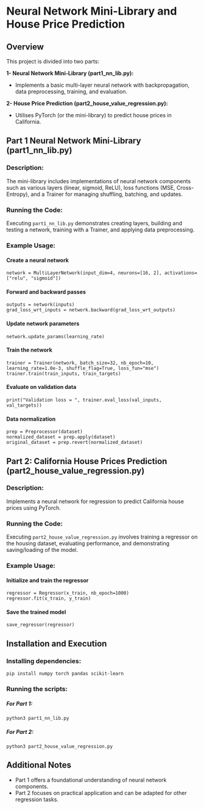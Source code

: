 # Neural Network Mini-Library and House Price Prediction

## Overview

This project is divided into two parts:

**1- Neural Network Mini-Library (part1_nn_lib.py):**
   - Implements a basic multi-layer neural network with backpropagation, data preprocessing, training, and evaluation.

**2- House Price Prediction (part2_house_value_regression.py):**
   - Utilises PyTorch (or the mini-library) to predict house prices in California.


## Part 1 Neural Network Mini-Library (part1_nn_lib.py)

### Description:

The mini-library includes implementations of neural network components such as various layers (linear, sigmoid, ReLU), loss functions (MSE, Cross-Entropy), and a Trainer for managing shuffling, batching, and updates.

### Running the Code:

Executing `part1_nn_lib.py` demonstrates creating layers, building and testing a network, training with a Trainer, and applying data preprocessing.

### Example Usage:

#### Create a neural network
```
network = MultiLayerNetwork(input_dim=4, neurons=[16, 2], activations=["relu", "sigmoid"])
```

#### Forward and backward passes
```
outputs = network(inputs)
grad_loss_wrt_inputs = network.backward(grad_loss_wrt_outputs)
```

#### Update network parameters
```
network.update_params(learning_rate)
```

#### Train the network
```
trainer = Trainer(network, batch_size=32, nb_epoch=10, learning_rate=1.0e-3, shuffle_flag=True, loss_fun="mse")
trainer.train(train_inputs, train_targets)
```

#### Evaluate on validation data
```
print("Validation loss = ", trainer.eval_loss(val_inputs, val_targets))
```

#### Data normalization
```
prep = Preprocessor(dataset)
normalized_dataset = prep.apply(dataset)
original_dataset = prep.revert(normalized_dataset)
```


## Part 2: California House Prices Prediction (part2_house_value_regression.py)
 
### Description:

Implements a neural network for regression to predict California house prices using PyTorch.

### Running the Code:

Executing `part2_house_value_regression.py` involves training a regressor on the housing dataset, evaluating performance, and demonstrating saving/loading of the model.

### Example Usage:

#### Initialize and train the regressor
```
regressor = Regressor(x_train, nb_epoch=1000)
regressor.fit(x_train, y_train)
```

#### Save the trained model
```
save_regressor(regressor)
```


## Installation and Execution

### Installing dependencies:

`pip install numpy torch pandas scikit-learn`


### Running the scripts:

##### For Part 1:
`python3 part1_nn_lib.py`

##### For Part 2:
`python3 part2_house_value_regression.py`


## Additional Notes

- Part 1 offers a foundational understanding of neural network components.
- Part 2 focuses on practical application and can be adapted for other regression tasks.